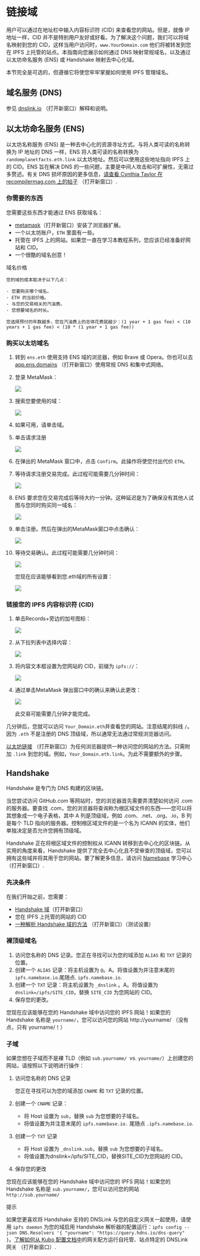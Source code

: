 # 链接域
用户可以通过在地址栏中输入内容标识符 (CID) 来查看您的网站。但是，就像 IP 地址一样，CID 并不是特别用户友好或好看。为了解决这个问题，我们可以将域名映射到您的 CID，这样当用户访问时，`www.YourDomain.com` 他们将被转发到您在 IPFS 上托管的站点。本指南向您展示如何通过 DNS 映射常规域名，以及通过以太坊命名服务 (ENS) 或 Handshake 映射去中心化域。

本节完全是可选的，但遵循它将使您牢牢掌握如何使用 IPFS 管理域名。
## 域名服务 (DNS)
参见 [dnslink.io](https://dnslink.io/) （打开新窗口）解释和说明。
## 以太坊命名服务 (ENS)
以太坊名称服务 (ENS) 是一种去中心化的资源寻址方式。与将人类可读的名称转换为 IP 地址的 DNS 一样，ENS 将人类可读的名称转换为`randomplanetfacts.eth.link` 以太坊地址。然后可以使用这些地址指向 IPFS 上的 CID。ENS 旨在解决 DNS 的一些问题，主要是中间人攻击和可扩展性，无需过多赘述。有关 DNS 损坏原因的更多信息，[请查看 Cynthia Taylor 在 recompilermag.com 上的帖子](https://recompilermag.com/issues/issue-1/the-web-is-broken-how-dns-breaks-almost-every-design-principle-of-the-internet/) （打开新窗口）.
### 你需要的东西
您需要这些东西才能通过 ENS 获取域名：

- [metamask](https://metamask.io/)（打开新窗口）安装了浏览器扩展。
- 一个以太坊账户，`ETH` 里面有一些。
- 托管在 IPFS 上的网站。如果您一直在学习本教程系列，您应该已经准备好网站和 CID。
- 一个很酷的域名创意！

域名价格
	
	您的域的成本取决于以下几点：
	
	- 您要购买哪个域名。
	- ETH 的当前价格。
	- 与您的交易相关的汽油费。
	- 您想要域名的时长。
	
	您选择预付的年数越多，您在汽油费上的总体花费就越少：(1 year + 1 gas fee) < (10 years + 1 gas fee) < (10 * (1 year + 1 gas fee))

### 购买以太坊域名
1. 转到 `ens.eth` 使用支持 ENS 域的浏览器，例如 Brave 或 Opera。你也可以去 [app.ens.domains](https://app.ens.domains/) （打开新窗口）使用常规 DNS 和集中式网络。
2. 登录 MetaMask：

	![](./pic/ens1.png)
3. 搜索您要使用的域：

	![](./pic/ens2.png)
4. 如果可用，请单击域。
5. 单击请求注册

	![](./pic/ens3.png)
6. 在弹出的 MetaMask 窗口中，点击 `Confirm`。此操作将使您付出代价 `ETH`。
7. 等待请求注册交易完成。此过程可能需要几分钟时间：

	![](./pic/ens4.png)
8. ENS 要求您在交易完成后等待大约一分钟。这种延迟是为了确保没有其他人试图与您同时购买同一域名：

	![](./pic/ens5.png)
9. 单击注册。然后在弹出的MetaMask窗口中点击确认：

	![](./pic/ens6.png)
10. 等待交易确认。此过程可能需要几分钟时间：

	![](./pic/ens7.png)

	您现在应该能够看到您.eth域的所有设置：
	
	![](./pic/ens8.png)

### 链接您的 IPFS 内容标识符 (CID)
1. 单击Records+旁边的加号图标：

	![](./pic/ens9.png)
2. 从下拉列表中选择内容：

	![](./pic/ens10.png)
3. 将内容文本框设置为您网站的 CID，前缀为 `ipfs://`：

	![](./pic/ens11.png)
4. 通过单击MetaMask 弹出窗口中的确认来确认此更改：

	![](./pic/ens12.png)
	
	此交易可能需要几分钟才能完成。

几分钟后，您就可以访问 `Your_Domain.eth`并查看您的网站。注意结尾的斜线 `/`。因为 `.eth` 不是注册的 DNS 顶级域，所以通常无法通过常规浏览器访问。

[以太坊链接](https://eth.link/) （打开新窗口）为任何浏览器提供一种访问您的网站的方法。只需附加 `.link` 到您的域。例如，`Your_Domain.eth.link`。为此不需要额外的步骤。

## Handshake
Handshake 是专门为 DNS 构建的区块链。

当您尝试访问 GitHub.com 等网站时，您的浏览器首先需要弄清楚如何访问 .com 的服务器。要查找 .com，您的浏览器将查询称为根区域文件的东西——您可以将其想象成一个电子表格，其中 A 列是顶级域，例如 .com、.net、.org、.io，B 列是每个 TLD 指向的服务器。控制根区域文件的是一个名为 ICANN 的实体，他们单独决定是否允许您拥有顶级域。

Handshake 正在将根区域文件的控制权从 ICANN 转移到去中心化的区块链。从实用的角度来看，Handshake 提供了完全去中心化且不受审查的顶级域，您可以拥有这些域并将其用于您的网站。要了解更多信息，请访问 [Namebase](https://learn.namebase.io/) 学习中心 （打开新窗口）.

### 先决条件
在我们开始之前，您需要：

- [Handshake 域](https://learn.namebase.io/starting-from-zero/how-to-get-a-name)（打开新窗口）
- 您在 IPFS 上托管的网站的 CID
- [一种解析 Handshake 域的方法](https://www.namebase.io/blog/how-to-access-handshake-domains/) （打开新窗口）（测试设置）

### 裸顶级域名
1. 访问您名称的 DNS 记录。您正在寻找可以为您的域添加 `ALIAS` 和 `TXT` 记录的位置。
2.  创建一个 `ALIAS` 记录：将主机设置为 `@`。A。将值设置为并注意末尾的 `ipfs.namebase.io`.尾随点. `ipfs.namebase.io`.
3. 创建一个 `TXT` 记录：将主机设置为 `_dnslink` 。A。将值设置为 `dnslink=/ipfs/SITE_CID`，替换 `SITE_CID` 为您网站的 CID。
4. 保存您的更改。

您现在应该能够在您的 Handshake 域中访问您的 IPFS 网站！如果您的 Handshake 名称是 `yourname/`，您可以访问您的网站 http://yourname/ （没有点，只有 yourname/！）

### 子域
如果您想在子域而不是裸 TLD（例如 `sub.yourname/ `vs. `yourname/`）上创建您的网站，请按照以下说明进行操作：

1. 访问您名称的 DNS 记录

	您正在寻找可以为您的域添加 `CNAME` 和 `TXT` 记录的位置。
2. 创建一个 `CNAME` 记录：
	- 将 Host 设置为 `sub`，替换 `sub` 为您想要的子域名。
	- 将值设置为并注意末尾的 `ipfs.namebase.io.` 尾随点 `.ipfs.namebase.io`.
3. 创建一个 `TXT` 记录
	- 将 Host 设置为 `_dnslink.sub`，替换 `sub` 为您想要的子域名。
	- 将值设置为dnslink=/ipfs/SITE_CID，替换SITE_CID为您网站的 CID。
4. 保存您的更改

您现在应该能够在您的 Handshake 域中访问您的 IPFS 网站！如果您的 Handshake 名称是 `sub.yourname/`，您可以访问您的网站 `http://sub.yourname/`

提示

如果您更喜欢将 Handshake 支持的 DNSLink 与您的自定义网关一起使用，请使用 `ipfs daemon` 为您的域启用 Handshake 解析器的配置运行：`ipfs config --json DNS.Resolvers '{ "yourname": "https://query.hdns.io/dns-query" }`。[了解如何从 Kubo 配置文档中](https://github.com/ipfs/kubo/blob/master/docs/config.md#gateway-recipes)的网关配方运行自托管、站点特定的 DNSLink 网关 （打开新窗口）.

